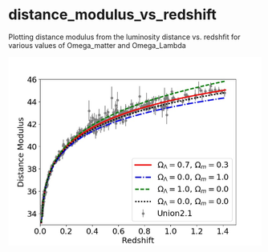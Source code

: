 # distance_modulus_vs_redshift
Plotting distance modulus from the luminosity distance vs. redshfit for various values of Omega_matter and Omega_Lambda


![](https://github.com/behjava/distance_modulus_vs_redshift/blob/master/dist_mod.jpeg)
